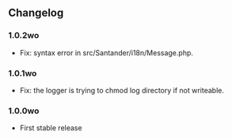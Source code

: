 ## Changelog ##

### 1.0.2wo ###
* Fix: syntax error in src/Santander/i18n/Message.php.

### 1.0.1wo ###
* Fix: the logger is trying to chmod log directory if not writeable.

### 1.0.0wo ###
* First stable release